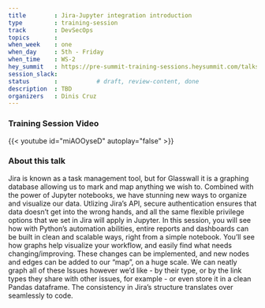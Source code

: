 ```yaml
---
title        : Jira-Jupyter integration introduction 
type         : training-session
track        : DevSecOps
topics       : 
when_week    : one
when_day     : 5th - Friday
when_time    : WS-2
hey_summit   : https://pre-summit-training-sessions.heysummit.com/talks/jira-jupyter-notebooks-integration/
session_slack:
status       :           # draft, review-content, done
description  : TBD
organizers   : Dinis Cruz
---
```


### Training Session Video

{{< youtube id="miAOOyseD" autoplay="false" >}} 

### About this talk

Jira is known as a task management tool, but for Glasswall it is a graphing database allowing us to mark and map anything we wish to. Combined with the power of Jupyter notebooks, we have stunning new ways to organize and visualize our data. Utlizing Jira’s API, secure authentication ensures that data doesn’t get into the wrong hands, and all the same flexible privilege options that we set in Jira will apply in Jupyter. In this session, you will see how with Python’s automation abilities, entire reports and dashboards can be built in clean and scalable ways, right from a simple notebook. You’ll see how graphs help visualize your workflow, and easily find what needs changing/improving. These changes can be implemented, and new nodes and edges can be added to our “map”, on a huge scale. We can neatly graph all of these Issues however we’d like - by their type, or by the link types they share with other issues, for example - or even store it in a clean Pandas dataframe. The consistency in Jira’s structure translates over seamlessly to code.
